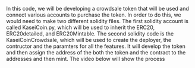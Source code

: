 In this code, we will be developing a crowdsale token that will be used and connect various accounts to purchase the token. In order to do this, we would need to make two different solidity files. The first solidity account is called KaseiCoin.py, which will be used to inherit the ERC20, ERC20detailed, and ERC20Mintable. The second solidity code is the KaseiCoinCrowdsale, which will be used to create the deployer, the contructor and the paramters for all the features. It will develop the token and then assign the address of the both the token and the contract to the addresses and then mint. The video below will show the process 

